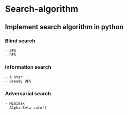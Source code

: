 # Search-algorithm

## Implement search algorithm in python
  ### Blind search
    - BFS
    - DFS
  ### Information search
    - A star
    - Greedy BFS
  ### Adversarial search
    - Minimax
    - Alpha-Beta cutoff
